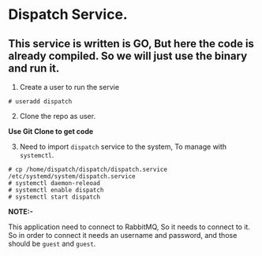 # Dispatch Service.

## This service is written is GO, But here the code is already compiled. So we will just use the binary and run it.

1. Create a user to run the servie 

```
# useradd dispatch
```

2. Clone the repo as user.

**Use Git Clone to get code**

3. Need to import `dispatch` service to the system, To manage with `systemctl`.

```
# cp /home/dispatch/dispatch/dispatch.service /etc/systemd/system/dispatch.service
# systemctl daemon-releoad
# systemctl enable dispatch 
# systemctl start dispatch
```


**NOTE:-**

This application need to connect to RabbitMQ, So it needs to connect to it. So in order to connect it needs an username and password, and those should be `guest` and `guest`.